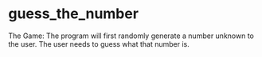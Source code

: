 # guess_the_number
The Game: The program will first randomly generate a number unknown to the user. The user needs to guess what that number is.
